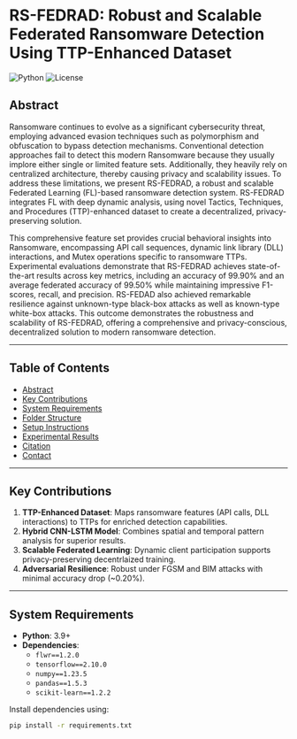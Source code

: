 # RS-FEDRAD: Robust and Scalable Federated Ransomware Detection Using TTP-Enhanced Dataset 

![Python](https://img.shields.io/badge/python-3.9-blue) ![License](https://img.shields.io/badge/license-MIT-green)

## Abstract
Ransomware continues to evolve as a significant cybersecurity threat, employing advanced evasion techniques such as polymorphism and obfuscation to bypass detection mechanisms. Conventional detection approaches fail to detect this modern Ransomware because they usually implore either single or limited feature sets. Additionally, they heavily rely on centralized architecture, thereby causing privacy and scalability issues. To address these limitations, we present RS-FEDRAD, a robust and scalable Federated Learning (FL)-based ransomware detection system. RS-FEDRAD integrates FL with deep dynamic analysis, using novel Tactics, Techniques, and Procedures (TTP)-enhanced dataset to create a decentralized, privacy-preserving solution. 

This comprehensive feature set provides crucial behavioral insights into Ransomware, encompassing API call sequences, dynamic link library (DLL) interactions, and Mutex operations specific to ransomware TTPs. Experimental evaluations demonstrate that RS-FEDRAD achieves state-of-the-art results across key metrics, including an accuracy of 99.90\% and an average federated accuracy of 99.50\% while maintaining impressive F1-scores, recall, and precision. RS-FEDAD also achieved remarkable resilience against unknown-type black-box attacks as well as known-type white-box attacks. This outcome demonstrates the robustness and scalability of RS-FEDRAD, offering a comprehensive and privacy-conscious, decentralized solution to modern ransomware detection.

---

## Table of Contents
- [Abstract](#abstract)
- [Key Contributions](#key-contributions)
- [System Requirements](#system-requirements)
- [Folder Structure](#folder-structure)
- [Setup Instructions](#setup-instructions)
- [Experimental Results](#experimental-results)
- [Citation](#citation)
- [Contact](#contact)

---

## Key Contributions
1. **TTP-Enhanced Dataset**: Maps ransomware features (API calls, DLL interactions) to TTPs for enriched detection capabilities.
2. **Hybrid CNN-LSTM Model**: Combines spatial and temporal pattern analysis for superior results.
3. **Scalable Federated Learning**: Dynamic client participation supports privacy-preserving decentrlaized training.
4. **Adversarial Resilience**: Robust under FGSM and BIM attacks with minimal accuracy drop (~0.20%).

---

## System Requirements
- **Python**: 3.9+
- **Dependencies**:
  - `flwr==1.2.0`
  - `tensorflow==2.10.0`
  - `numpy==1.23.5`
  - `pandas==1.5.3`
  - `scikit-learn==1.2.2`

Install dependencies using:
```bash
pip install -r requirements.txt
